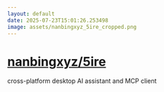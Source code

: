 ```yaml
---
layout: default
date: 2025-07-23T15:01:26.253498
image: assets/nanbingxyz_5ire_cropped.png
---
```


# [nanbingxyz/5ire](https://github.com/nanbingxyz/5ire)

cross-platform desktop AI assistant and MCP client
